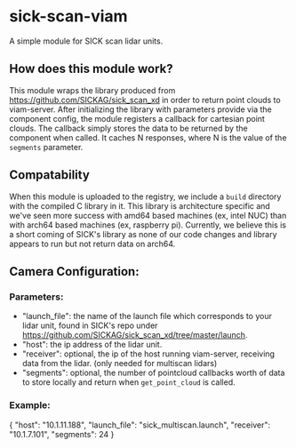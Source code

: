 # sick-scan-viam
A simple module for SICK scan lidar units.
## How does this module work?
This module wraps the library produced from https://github.com/SICKAG/sick_scan_xd in order to return point clouds to viam-server.
After initializing the library with parameters provide via the component config, the module registers a callback for cartesian point clouds.
The callback simply stores the data to be returned by the component when called. It caches N responses, where N is the value of the `segments` parameter.

## Compatability
When this module is uploaded to the registry, we include a `build` directory with the compiled C library in it.
This library is architecture specific and we've seen more success with amd64 based machines (ex, intel NUC) than with arch64 based machines (ex, raspberry pi).
Currently, we believe this is a short coming of SICK's library as none of our code changes and library appears to run but not return data on arch64.

## Camera Configuration:
### Parameters:
  * "launch_file": the name of the launch file which corresponds to your lidar unit, found in SICK's repo under https://github.com/SICKAG/sick_scan_xd/tree/master/launch.
  * "host": the ip address of the lidar unit.
  * "receiver": optional, the ip of the host running viam-server, receiving data from the lidar. (only needed for multiscan lidars)
  * "segments": optional, the number of pointcloud callbacks worth of data to store locally and return when `get_point_cloud` is called.

### Example:
{
  "host": "10.1.11.188",
  "launch_file": "sick_multiscan.launch",
  "receiver": "10.1.7.101",
  "segments": 24
}

